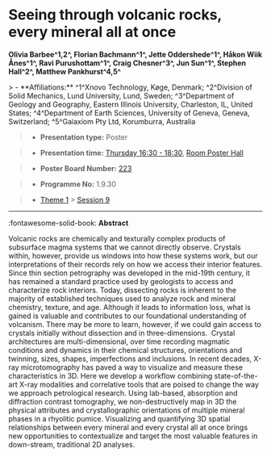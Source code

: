 # Seeing through volcanic rocks, every mineral all at once

**Olivia Barbee^1,2^, Florian Bachmann^1^, Jette Oddershede^1^, Håkon Wiik Ånes^1^, Ravi Purushottam^1^, Craig Chesner^3^, Jun Sun^1^, Stephen Hall^2^, Matthew Pankhurst^4,5^**

<!-- more -->> - **Affiliations:** ^1^Xnovo Technology, Køge, Denmark; ^2^Division of Solid Mechanics, Lund University, Lund, Sweden; ^3^Department of Geology and Geography, Eastern Illinois University, Charleston, IL, United States; ^4^Department of Earth Sciences, University of Geneva, Geneva, Switzerland; ^5^Gaiaxiom Pty Ltd, Korumburra, Australia

> - **Presentation type:** Poster

> - **Presentation time:** [Thursday 16:30 - 18:30](../sessions_comparison.md#__tabbed_3_6), [Room Poster Hall](../maps_venue.md#__tabbed_1_1)

> - **Poster Board Number:** [223](../map_poster_boards.md#thursday)

> - **Programme No:** 1.9.30

> - [Theme 1](../theme1.md) > [Session 9](../sessions/session-1-9.md)

--- 

:fontawesome-solid-book: **Abstract**

Volcanic rocks are chemically and texturally complex products of subsurface magma systems that we cannot directly observe. Crystals within, however, provide us windows into how these systems work, but our interpretations of their records rely on how we access their interior features. Since thin section petrography was developed in the mid-19th century, it has remained a standard practice used by geologists to access and characterize rock interiors. Today, dissecting rocks is inherent to the majority of established techniques used to analyze rock and mineral chemistry, texture, and age. Although it leads to information loss, what is gained is valuable and contributes to our foundational understanding of volcanism. There may be more to learn, however, if we could gain access to crystals initially without dissection and in three-dimensions. 
Crystal architectures are multi-dimensional, over time recording magmatic conditions and dynamics in their chemical structures, orientations and twinning, sizes, shapes, imperfections and inclusions. In recent decades, X-ray microtomography has paved a way to visualize and measure these characteristics in 3D. Here we develop a workflow combining state-of-the-art X-ray modalities and correlative tools that are poised to change the way we approach petrological research. Using lab-based, absorption and diffraction contrast tomography, we non-destructively map in 3D the physical attributes and crystallographic orientations of multiple mineral phases in a rhyolitic pumice. Visualizing and quantifying 3D spatial relationships between every mineral and every crystal all at once brings new opportunities to contextualize and target the most valuable features in down-stream, traditional 2D analyses.

